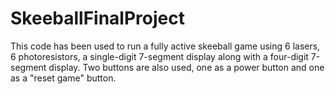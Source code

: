 # SkeeballFinalProject
This code has been used to run a fully active skeeball game using 6 lasers, 6 photoresistors, a single-digit 7-segment display along with a four-digit 7-segment display. Two buttons are also used, one as a power button and one as a "reset game" button.
